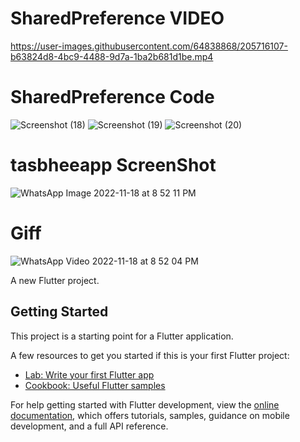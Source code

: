 # SharedPreference VIDEO


https://user-images.githubusercontent.com/64838868/205716107-b63824d8-4bc9-4488-9d7a-1ba2b681d1be.mp4


# SharedPreference Code

![Screenshot (18)](https://user-images.githubusercontent.com/64838868/205712923-07ce7245-9843-4244-90ee-035a0329fbb8.png)
![Screenshot (19)](https://user-images.githubusercontent.com/64838868/205712954-97d2ebf5-2e1c-4863-838f-c9357822aba6.png)
![Screenshot (20)](https://user-images.githubusercontent.com/64838868/205712979-61b40fd7-4ac3-40b0-89d0-009ce08fcc70.png)

# tasbheeapp ScreenShot

![WhatsApp Image 2022-11-18 at 8 52 11 PM](https://user-images.githubusercontent.com/64838868/202746288-5e60eae9-1c1f-4581-b9d4-5faae768ad40.jpeg)
# Giff
![WhatsApp Video 2022-11-18 at 8 52 04 PM](https://user-images.githubusercontent.com/64838868/202752331-b8f32f31-598a-4122-9213-5375052311cb.gif)

A new Flutter project.

## Getting Started

This project is a starting point for a Flutter application.

A few resources to get you started if this is your first Flutter project:

- [Lab: Write your first Flutter app](https://docs.flutter.dev/get-started/codelab)
- [Cookbook: Useful Flutter samples](https://docs.flutter.dev/cookbook)

For help getting started with Flutter development, view the
[online documentation](https://docs.flutter.dev/), which offers tutorials,
samples, guidance on mobile development, and a full API reference.
